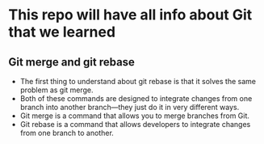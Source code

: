 # This repo will have all info about Git that we learned
## Git merge and git rebase
* The first thing to understand about git rebase is that it solves the same problem as git merge. 
* Both of these commands are designed to integrate changes from one branch into another branch—they just do it in very different ways.
* Git merge is a command that allows you to merge branches from Git. 
* Git rebase is a command that allows developers to integrate changes from one branch to another.
